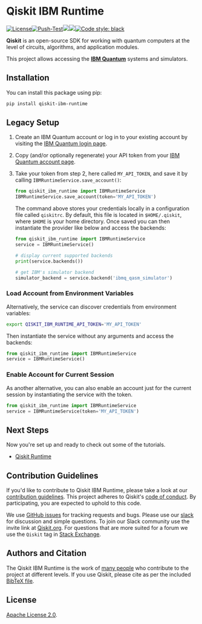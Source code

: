 # Qiskit IBM Runtime

[![License](https://img.shields.io/github/license/Qiskit/qiskit-ibm-runtime.svg?style=popout-square)](https://opensource.org/licenses/Apache-2.0)[![Push-Test](https://github.com/Qiskit/qiskit-ibm-runtime/actions/workflows/main.yml/badge.svg)](https://github.com/Qiskit/qiskit-ibm-runtime/actions/workflows/main.yml)[![](https://img.shields.io/github/release/Qiskit/qiskit-ibm-runtime.svg?style=popout-square)](https://github.com/Qiskit/qiskit-ibm-runtime/releases)[![](https://img.shields.io/pypi/dm/qiskit-ibm-runtime.svg?style=popout-square)](https://pypi.org/project/qiskit-ibm-runtime/)[![Code style: black](https://img.shields.io/badge/code%20style-black-000000.svg)](https://github.com/psf/black)


**Qiskit** is an open-source SDK for working with quantum computers at the level of circuits, algorithms, and application modules.

This project allows accessing the **[IBM Quantum]** systems and simulators.

## Installation

You can install this package using pip:

```bash
pip install qiskit-ibm-runtime
```

## Legacy Setup

1. Create an IBM Quantum account or log in to your existing account by visiting the [IBM Quantum login page].

1. Copy (and/or optionally regenerate) your API token from your
   [IBM Quantum account page].

1. Take your token from step 2, here called `MY_API_TOKEN`, and save it by calling `IBMRuntimeService.save_account()`:

   ```python
   from qiskit_ibm_runtime import IBMRuntimeService
   IBMRuntimeService.save_account(token='MY_API_TOKEN')
   ```

   The command above stores your credentials locally in a configuration file called `qiskitrc`. By default, this file is located in `$HOME/.qiskit`, where `$HOME` is your home directory.
   Once saved you can then instantiate the provider like below and access the backends:

   ```python
   from qiskit_ibm_runtime import IBMRuntimeService
   service = IBMRuntimeService()

   # display current supported backends
   print(service.backends())

   # get IBM's simulator backend
   simulator_backend = service.backend('ibmq_qasm_simulator')
   ```

### Load Account from Environment Variables
Alternatively, the service can discover credentials from environment variables:
```bash
export QISKIT_IBM_RUNTIME_API_TOKEN='MY_API_TOKEN'
```

Then instantiate the service without any arguments and access the backends:
```python
from qiskit_ibm_runtime import IBMRuntimeService
service = IBMRuntimeService()
```

### Enable Account for Current Session
As another alternative, you can also enable an account just for the current session by instantiating the service with the token.

```python
from qiskit_ibm_runtime import IBMRuntimeService
service = IBMRuntimeService(token='MY_API_TOKEN')
```

## Next Steps

Now you're set up and ready to check out some of the tutorials.
- [Qiskit Runtime]

## Contribution Guidelines

If you'd like to contribute to Qiskit IBM Runtime, please take a look at our
[contribution guidelines]. This project adheres to Qiskit's [code of conduct].
By participating, you are expected to uphold to this code.

We use [GitHub issues] for tracking requests and bugs. Please use our [slack]
for discussion and simple questions. To join our Slack community use the
invite link at [Qiskit.org]. For questions that are more suited for a forum we
use the `Qiskit` tag in [Stack Exchange].

## Authors and Citation

The Qiskit IBM Runtime is the work of [many people] who contribute to the
project at different levels. If you use Qiskit, please cite as per the included
[BibTeX file].

## License

[Apache License 2.0].


[IBM Quantum]: https://www.ibm.com/quantum-computing/
[IBM Quantum login page]:  https://quantum-computing.ibm.com/login
[IBM Quantum account page]: https://quantum-computing.ibm.com/account
[contribution guidelines]: https://github.com/Qiskit/qiskit-ibm-runtime/blob/main/CONTRIBUTING.md
[code of conduct]: https://github.com/Qiskit/qiskit-ibm-runtime/blob/main/CODE_OF_CONDUCT.md
[GitHub issues]: https://github.com/Qiskit/qiskit-ibm-runtime/issues
[slack]: https://qiskit.slack.com
[Qiskit.org]: https://qiskit.org
[Stack Exchange]: https://quantumcomputing.stackexchange.com/questions/tagged/qiskit
[Qiskit Runtime]: https://github.com/Qiskit-Partners/qiskit-runtime/tree/main/tutorials
[many people]: https://github.com/Qiskit/qiskit-ibm-runtime/graphs/contributors
[BibTeX file]: https://github.com/Qiskit/qiskit/blob/master/Qiskit.bib
[Apache License 2.0]: https://github.com/Qiskit/qiskit-ibm-runtime/blob/main/LICENSE.txt
